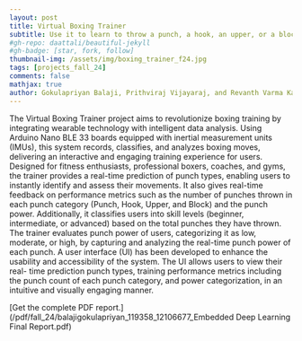 ```yaml
---
layout: post
title: Virtual Boxing Trainer
subtitle: Use it to learn to throw a punch, a hook, an upper, or a block.
#gh-repo: daattali/beautiful-jekyll
#gh-badge: [star, fork, follow]
thumbnail-img: /assets/img/boxing_trainer_f24.jpg
tags: [projects_fall_24]
comments: false
mathjax: true
author: Gokulapriyan Balaji, Prithviraj Vijayaraj, and Revanth Varma Kantheti
---
```


The Virtual Boxing Trainer project aims to revolutionize boxing training by integrating wearable
technology with intelligent data analysis. Using Arduino Nano BLE 33 boards equipped with inertial
measurement units (IMUs), this system records, classifies, and analyzes boxing moves, delivering an
interactive and engaging training experience for users. Designed for fitness enthusiasts, professional boxers,
coaches, and gyms, the trainer provides a real-time prediction of punch types, enabling users to instantly
identify and assess their movements. It also gives real-time feedback on performance metrics such as the
number of punches thrown in each punch category (Punch, Hook, Upper, and Block) and the punch power.
Additionally, it classifies users into skill levels (beginner, intermediate, or advanced) based on the total
punches they have thrown. The trainer evaluates punch power of users, categorizing it as low, moderate, or
high, by capturing and analyzing the real-time punch power of each punch. A user interface (UI) has been
developed to enhance the usability and accessibility of the system. The UI allows users to view their real-
time prediction punch types, training performance metrics including the punch count of each punch
category, and power categorization, in an intuitive and visually engaging manner.  

[Get the complete PDF report.](/pdf/fall_24/balajigokulapriyan_119358_12106677_Embedded Deep Learning Final Report.pdf)

